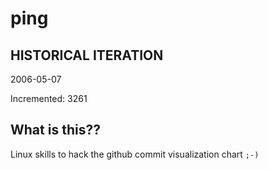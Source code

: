 # ping

## HISTORICAL ITERATION
2006-05-07

Incremented: 3261

## What is this?? 
Linux skills to hack the github commit visualization chart `;-)`
